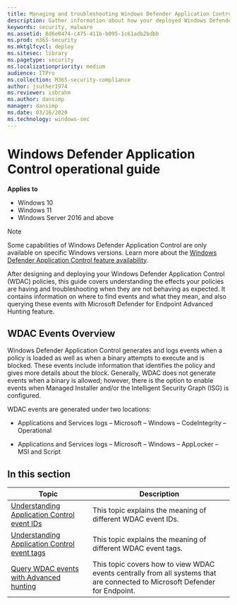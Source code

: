 ```yaml
---
title: Managing and troubleshooting Windows Defender Application Control policies (Windows)
description: Gather information about how your deployed Windows Defender Application Control policies are behaving.
keywords: security, malware
ms.assetid: 8d6e0474-c475-411b-b095-1c61adb2bdbb
ms.prod: m365-security
ms.mktglfcycl: deploy
ms.sitesec: library
ms.pagetype: security
ms.localizationpriority: medium
audience: ITPro
ms.collection: M365-security-compliance
author: jsuther1974
ms.reviewer: isbrahm
ms.author: dansimp
manager: dansimp
ms.date: 03/16/2020
ms.technology: windows-sec
---
```


# Windows Defender Application Control operational guide

**Applies to**

- Windows 10
- Windows 11
- Windows Server 2016 and above

> [!NOTE]
> Some capabilities of Windows Defender Application Control are only available on specific Windows versions. Learn more about the [Windows Defender Application Control feature availability](feature-availability.md).

After designing and deploying your Windows Defender Application Control (WDAC) policies, this guide covers understanding the effects your policies are having and troubleshooting when they are not behaving as expected. It contains information on where to find events and what they mean, and also querying these events with Microsoft Defender for Endpoint Advanced Hunting feature.

## WDAC Events Overview

Windows Defender Application Control generates and logs events when a policy is loaded as well as when a binary attempts to execute and is blocked. These events include information that identifies the policy and gives more details about the block. Generally, WDAC does not generate events when a binary is allowed; however, there is the option to enable events when Managed Installer and/or the Intelligent Security Graph (ISG) is configured.

WDAC events are generated under two locations:

 - Applications and Services logs – Microsoft – Windows – CodeIntegrity – Operational
 
 - Applications and Services logs – Microsoft – Windows – AppLocker – MSI and Script

## In this section

| Topic | Description |
| - | - |
| [Understanding Application Control event IDs](event-id-explanations.md) | This topic explains the meaning of different WDAC event IDs. |
| [Understanding Application Control event tags](event-tag-explanations.md) | This topic explains the meaning of different WDAC event tags. |
| [Query WDAC events with Advanced hunting](querying-application-control-events-centrally-using-advanced-hunting.md) | This topic covers how to view WDAC events centrally from all systems that are connected to Microsoft Defender for Endpoint. |
